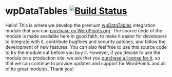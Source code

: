 # wpDataTables [![Build Status](https://travis-ci.org/WordPoints/wpdatatables.svg?branch=master)](https://travis-ci.org/WordPoints/wpdatatables)

Hello! This is where we develop the premium [wpDataTables](http://wpdatatables.com) integration module that you can [purchase on WordPoints.org](https://wordpoints.org/modules/wpdatatables/). The source code of the module is made available here in good faith, to make it easier for developers to integrate with it, contribute bugfixes and security patches, and follow the development of new features. You can also feel free to use this source code to try the module out before you buy it. However, if you decide to use the module on a production site, we ask that you [purchase a license for it](https://wordpoints.org/modules/wpdatatables/), so that we can continue to provide updates and support for WordPoints and all of its great modules. Thank you!
